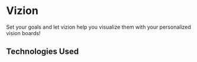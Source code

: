 # Vizion
Set your goals and let vizion help you visualize them with your personalized vision boards!

## Technologies Used
